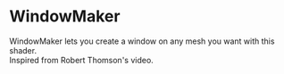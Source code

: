 # WindowMaker
WindowMaker lets you create a window on any mesh you want with this shader. <br />
Inspired from Robert Thomson's video.
